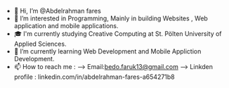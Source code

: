 - 👋 Hi, I’m @Abdelrahman fares
- 👀 I’m interested in Programming, Mainly in building Websites , Web application and mobile applications.
- 🎓  I'm currently studying Creative Computing at St. Pölten University of Applied Sciences.
- 🌱 I’m currently learning Web Development and Mobile Appliction Development.  
- 📫 How to reach me : --> Email:bedo.faruk13@gmail.com --> 
Linkden profile : linkedin.com/in/abdelrahman-fares-a654271b8

<!---
bedofares/bedofares is a ✨ special ✨ repository because its `README.md` (this file) appears on your GitHub profile.
You can click the Preview link to take a look at your changes.
--->
